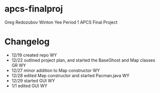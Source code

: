 apcs-finalproj
==============
Greg Redozubov
Winton Yee
Period 1
APCS Final Project

Changelog
=========
 - 12/19 created repo WY
 - 12/22 outlined project plan, and started the BaseGhost and Map classes GR WY
 - 12/27 minor addition to Map constructor WY
 - 12/28 edited Map constructor and started Pacman.java WY
 - 12/29 started GUI WY
 - 1/1 edited GUI WY